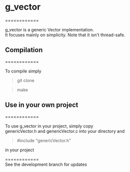 
# g_vector

============

g_vector is a generic Vector implementation. <br />
It focuses mainly on simplicity.
Note that it isn't thread-safe.

## Compilation

============

To compile simply
> git clone

> make

## Use in your own project

============

To use g_vector in your project, simply copy <br />
genericVector.h and genericVector.c into your directory and <br />
> \#include "genericVector.h"

in your project

============ <br />
See the development branch for updates
